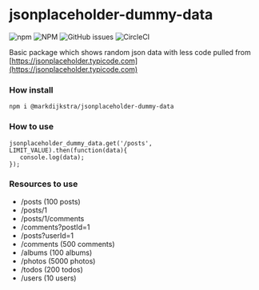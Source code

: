 # jsonplaceholder-dummy-data

![npm](https://img.shields.io/npm/v/@markdijkstra/jsonplaceholder-dummy-data)
![NPM](https://img.shields.io/npm/l/@markdijkstra/jsonplaceholder-dummy-data)
![GitHub issues](https://img.shields.io/github/issues/MarkDijkstra/jsonplaceholder-dummy-data)
![CircleCI](https://img.shields.io/circleci/build/github/MarkDijkstra/jsonplaceholder-dummy-data)

Basic package which shows random json data with less code pulled from [https://jsonplaceholder.typicode.com](https://jsonplaceholder.typicode.com)


### How install


```npm
npm i @markdijkstra/jsonplaceholder-dummy-data
```

### How to use

```
jsonplaceholder_dummy_data.get('/posts', LIMIT_VALUE).then(function(data){
   console.log(data);
});
```

### Resources to use

* /posts	(100 posts)
* /posts/1
* /posts/1/comments
* /comments?postId=1
* /posts?userId=1
* /comments	(500 comments)
* /albums	(100 albums)
* /photos	(5000 photos)
* /todos    (200 todos)
* /users	(10 users)